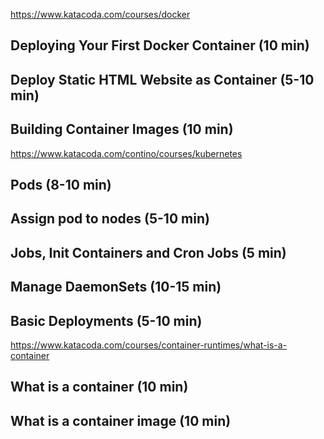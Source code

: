 https://www.katacoda.com/courses/docker

## Deploying Your First Docker Container (10 min)

## Deploy Static HTML Website as Container (5-10 min)

## Building Container Images (10 min)





https://www.katacoda.com/contino/courses/kubernetes

## Pods (8-10 min)

## Assign pod to nodes (5-10 min)

## Jobs, Init Containers and Cron Jobs (5 min)

## Manage DaemonSets (10-15 min)

## Basic Deployments (5-10 min)








https://www.katacoda.com/courses/container-runtimes/what-is-a-container 

## What is a container (10 min)

## What is a container image (10 min)
